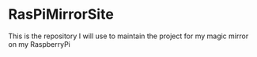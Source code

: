 # RasPiMirrorSite
This is the repository I will use to maintain the project for my magic mirror on my RaspberryPi
